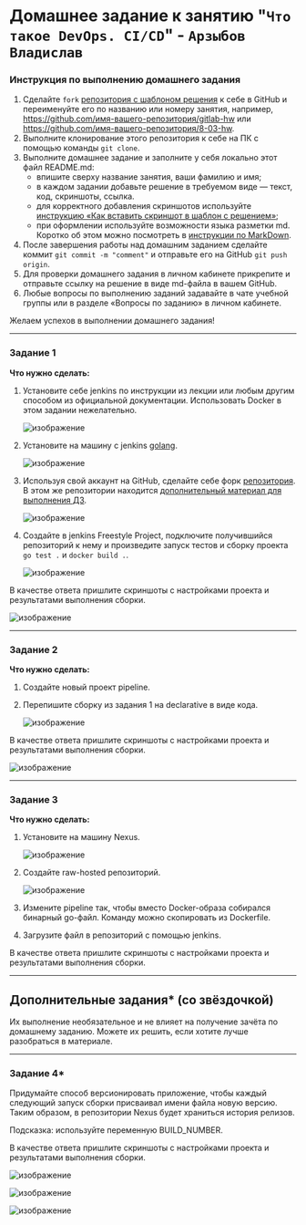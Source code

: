 # Домашнее задание к занятию "`Что такое DevOps. СI/СD`" - `Арзыбов Владислав`

### Инструкция по выполнению домашнего задания

   1. Сделайте `fork` [репозитория c шаблоном решения](https://github.com/netology-code/sys-pattern-homework) к себе в GitHub и переименуйте его по названию или номеру занятия, например, https://github.com/имя-вашего-репозитория/gitlab-hw или https://github.com/имя-вашего-репозитория/8-03-hw.
   2. Выполните клонирование этого репозитория к себе на ПК с помощью команды `git clone`.
   3. Выполните домашнее задание и заполните у себя локально этот файл README.md:
      - впишите сверху название занятия, ваши фамилию и имя;
      - в каждом задании добавьте решение в требуемом виде — текст, код, скриншоты, ссылка.
      - для корректного добавления скриншотов используйте [инструкцию «Как вставить скриншот в шаблон с решением»](https://github.com/netology-code/sys-pattern-homework/blob/main/screen-instruction.md);
      - при оформлении используйте возможности языка разметки md. Коротко об этом можно посмотреть в [инструкции  по MarkDown](https://github.com/netology-code/sys-pattern-homework/blob/main/md-instruction.md).
   4. После завершения работы над домашним заданием сделайте коммит `git commit -m "comment"` и отправьте его на GitHub `git push origin`.
   5. Для проверки домашнего задания в личном кабинете прикрепите и отправьте ссылку на решение в виде md-файла в вашем GitHub.
   6. Любые вопросы по выполнению заданий задавайте в чате учебной группы или в разделе «Вопросы по заданию» в личном кабинете.
   
Желаем успехов в выполнении домашнего задания!

---

### Задание 1

**Что нужно сделать:**

1. Установите себе jenkins по инструкции из лекции или любым другим способом из официальной документации. Использовать Docker в этом задании нежелательно.

   ![изображение](https://github.com/user-attachments/assets/32a2d22e-46e6-4cd8-bbf1-e7a497582bc7)

3. Установите на машину с jenkins [golang](https://golang.org/doc/install).

   ![изображение](https://github.com/user-attachments/assets/4d9ead7b-7776-4ce2-82c4-ee19a824a746)

5. Используя свой аккаунт на GitHub, сделайте себе форк [репозитория](https://github.com/netology-code/sdvps-materials.git). В этом же репозитории находится [дополнительный материал для выполнения ДЗ](https://github.com/netology-code/sdvps-materials/blob/main/CICD/8.2-hw.md).

   ![изображение](https://github.com/user-attachments/assets/ccd1d60a-c368-49b8-bc64-da732638471d)

3. Создайте в jenkins Freestyle Project, подключите получившийся репозиторий к нему и произведите запуск тестов и сборку проекта ```go test .``` и  ```docker build .```.

   ![изображение](https://github.com/user-attachments/assets/f4ccb539-5c39-4613-b70a-566066cf79bf)

В качестве ответа пришлите скриншоты с настройками проекта и результатами выполнения сборки.

   ![изображение](https://github.com/user-attachments/assets/362015bc-371d-4d06-8445-6a2c3578e454)



---

### Задание 2

**Что нужно сделать:**

1. Создайте новый проект pipeline.

   
3. Перепишите сборку из задания 1 на declarative в виде кода.

   ![изображение](https://github.com/user-attachments/assets/402ccf4c-1922-47ed-a73e-66b4acf35761)

В качестве ответа пришлите скриншоты с настройками проекта и результатами выполнения сборки.

   ![изображение](https://github.com/user-attachments/assets/3a0cc5f1-03aa-4b7c-8ea1-8273cedc0b62)



---

### Задание 3

**Что нужно сделать:**

1. Установите на машину Nexus.

   ![изображение](https://github.com/user-attachments/assets/897665cc-8e66-4d34-b5b9-f8fcc23db9c6)

1. Создайте raw-hosted репозиторий.

   ![изображение](https://github.com/user-attachments/assets/c1e82f0e-d6ba-4e9c-9c82-e293a8831faa)

1. Измените pipeline так, чтобы вместо Docker-образа собирался бинарный go-файл. Команду можно скопировать из Dockerfile.
1. Загрузите файл в репозиторий с помощью jenkins.

В качестве ответа пришлите скриншоты с настройками проекта и результатами выполнения сборки.

---
## Дополнительные задания* (со звёздочкой)

Их выполнение необязательное и не влияет на получение зачёта по домашнему заданию. Можете их решить, если хотите лучше разобраться в материале.

---

### Задание 4*

Придумайте способ версионировать приложение, чтобы каждый следующий запуск сборки присваивал имени файла новую версию. Таким образом, в репозитории Nexus будет храниться история релизов.

Подсказка: используйте переменную BUILD_NUMBER.

В качестве ответа пришлите скриншоты с настройками проекта и результатами выполнения сборки.

![изображение](https://github.com/user-attachments/assets/a2884615-4fe0-41a7-a1b1-a098d46de0b5)


![изображение](https://github.com/user-attachments/assets/3d46afcc-a9bb-4b04-b5f3-78b863d2475c)


![изображение](https://github.com/user-attachments/assets/3084b892-b978-4970-a28e-2a3ea1f0e86d)

